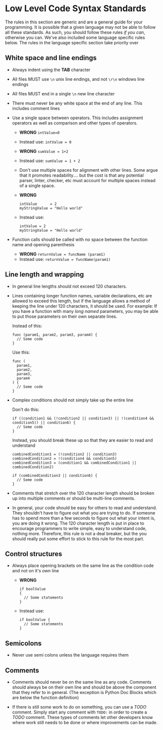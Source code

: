# Low Level Code Syntax Standards

The rules in this section are generic and are a general guide for your programming. It is possible that a given
language may not be able to follow all these standards. As such, you should follow these rules *if you can*, otherwise
you can. We've also included some language specific rules below. The rules in the language specific section take
priority over 

## White space and line endings

* Always indent using the **TAB** character  
  
* All files MUST use `\n` unix line endings, and not `\r\n` windows line endings  
  
* All files MUST end in a single `\n` new line character  
  
* There must never be any white space at the end of any line. This includes comment lines  
  
* Use a single space between operators. This includes assignment operators as well as comparison and other types of
operators.  
  
  * **WRONG** `intValue=0`
  * Instead use: `intValue = 0`  
  
  * **WRONG** `sumValue = 1+2`
  * Instead use: `sumValue = 1 + 2`
  
  * Don't use multiple spaces for alignment with other lines. Some argue that it promotes readability.... but the cost
    is that any potential parser, linter, checker, etc must account for multiple spaces instead of a single space.
    
  * **WRONG**
    ```
    intValue      = 2
    myStringValue = "Hello world"
    ```
  * Instead use:
    ```
    intValue = 2
    myStringValue = "Hello world"
    ```
  
* Function calls should be called with no space between the function name and opening parenthesis
  
  * **WRONG** `returnValue = funcName (param1)`
  * Instead use: `returnValue = funcName(param1)`

## Line length and wrapping

* In general line lengths should not exceed 120 characters.  
  
* Lines containing longer function names, variable declarations, etc are allowed to exceed this length, but if the
  language allows a method of keeping the line under 120 characters, it should be used. For example: If you have a 
  function with many *long named* parameters, you may be able to put those parameters on their own separate lines.  
  
  Instead of this:
  ```
  func (param1, param2, param3, param4) {
    // Some code
  }
  ```
  
  Use this:
  ```
  func (
    param1,
    param2,
    param3,
    param4
  ) {
    // Some code
  }
  ```
  
* Complex conditions should not simply take up the entire line  
  
  Don't do this:
  ```
  if ((condition1 && (!condition2 || condition3) || !(condition4 && condition5)) || condition6) {
    // Some code
  }
  ```
  
  Instead, you should break these up so that they are easier to read and understand
  ```
  combinedCondition1 = (!condition2 || condition3)
  combinedCondition2 = !(condition4 && condition5)
  combinedCondition3 = (condition1 && combinedCondition1 || combinedCondition2)
  
  if (combinedCondition3 || condition6) {
    // Some code
  }
  ```
  
* Comments that stretch over the 120 character length should be broken up into multiple comments or should be
  multi-line comments.
  
* In general, your code should be easy for others to read and understand. They shouldn't have to figure out what you
  are trying to do. If someone has to spend more than a few seconds to figure out what your intent is, you are doing
  it wrong. The 120 character length is put in place to encourage programmers to write simple, easy to understand code,
  nothing more. Therefore, this rule is not a deal breaker, but the you should really put some effort to stick to this
  rule for the most part.


## Control structures
  
* Always place opening brackets on the same line as the condition code and not on it's own line  
  
  * **WRONG** 
    ```
    if boolValue
    {
      // Some statements
    }
    ```
  
  * Instead use:
    ```
    if boolValue {
      // Some statements
    }
    ```


## Semicolons

* Never use semi colons unless the language requires them


## Comments

* Comments should never be on the same line as any code. Comments should always be on their own line and should
  be above the component that they refer to in general. (The exception is Python Doc Blocks which are below the 
  function definition)
  
* If there is still some work to do on something, you can use a *TODO* comment. Simply start any comment with `TODO:`
  in order to create a *TODO* comment. These types of comments let other developers know where work still needs to be
  done or where improvements can be made.

